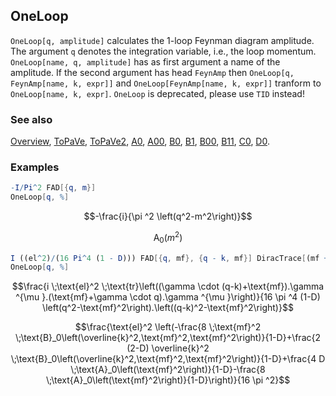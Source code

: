 ## OneLoop

`OneLoop[q, amplitude]` calculates the 1-loop Feynman diagram amplitude. The argument `q` denotes the integration variable, i.e., the loop momentum. `OneLoop[name, q, amplitude]` has as first argument a name of the amplitude. If the second argument has head `FeynAmp` then `OneLoop[q, FeynAmp[name, k, expr]]` and `OneLoop[FeynAmp[name, k, expr]]` tranform to `OneLoop[name, k, expr]`. `OneLoop` is deprecated, please use `TID` instead!

### See also

[Overview](Extra/FeynCalc.md), [ToPaVe](ToPaVe.md), [ToPaVe2](ToPaVe2.md), [A0](A0.md), [A00](A00.md), [B0](B0.md), [B1](B1.md), [B00](B00.md), [B11](B11.md), [C0](C0.md), [D0](D0.md).

### Examples

```mathematica
-I/Pi^2 FAD[{q, m}]
OneLoop[q, %]
```

$$-\frac{i}{\pi ^2 \left(q^2-m^2\right)}$$

$$\text{A}_0\left(m^2\right)$$

```mathematica
I ((el^2)/(16 Pi^4 (1 - D))) FAD[{q, mf}, {q - k, mf}] DiracTrace[(mf + GSD[q - k]) . GAD[\[Mu]] . (mf + GSD[q]) . GAD[\[Mu]]] 
OneLoop[q, %]
```

$$\frac{i \;\text{el}^2 \;\text{tr}\left((\gamma \cdot (q-k)+\text{mf}).\gamma ^{\mu }.(\text{mf}+\gamma \cdot q).\gamma ^{\mu }\right)}{16 \pi ^4 (1-D) \left(q^2-\text{mf}^2\right).\left((q-k)^2-\text{mf}^2\right)}$$

$$\frac{\text{el}^2 \left(-\frac{8 \;\text{mf}^2 \;\text{B}_0\left(\overline{k}^2,\text{mf}^2,\text{mf}^2\right)}{1-D}+\frac{2 (2-D) \overline{k}^2 \;\text{B}_0\left(\overline{k}^2,\text{mf}^2,\text{mf}^2\right)}{1-D}+\frac{4 D \;\text{A}_0\left(\text{mf}^2\right)}{1-D}-\frac{8 \;\text{A}_0\left(\text{mf}^2\right)}{1-D}\right)}{16 \pi ^2}$$